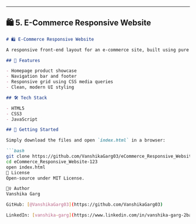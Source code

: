 
---

## 🛍️ 5. E-Commerce Responsive Website

```markdown
# 🛍️ E-Commerce Responsive Website

A responsive front-end layout for an e-commerce site, built using pure HTML, CSS, and JavaScript. It features modern UI components and responsive design using media queries.

## 📌 Features

- Homepage product showcase
- Navigation bar and footer
- Responsive grid using CSS media queries
- Clean, modern UI styling

## 🛠 Tech Stack

- HTML5
- CSS3
- JavaScript

## 🚀 Getting Started

Simply download the files and open `index.html` in a browser:

```bash
git clone https://github.com/VanshikaGarg03/eCommerce_Responsive_Website-123.git
cd eCommerce_Responsive_Website-123
open index.html
📄 License
Open-source under MIT License.

🙋‍♀️ Author
Vanshika Garg

GitHub: [@VanshikaGarg03](https://github.com/VanshikaGarg03)

LinkedIn: [vanshika-garg](https://www.linkedin.com/in/vanshika-garg-2ba83b25a/)
